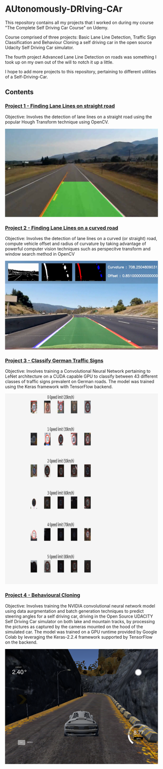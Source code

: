 
# AUtonomously-DRIving-CAr

This repository contains all my projects that I worked on during my course "The Complete Self Driving Car Course" on Udemy.

Course comprised of three projects: Basic Lane Line Detection, Traffic Sign Classification and Behaviour Cloning a self driving car in the open source Udacity Self Driving Car simulator.

The fourth project Advanced Lane Line Detection on roads was something I took up on my own out of the will to notch it up a little.

I hope to add more projects to this repository, pertaining to different utilities of a Self-Driving-Car.

## Contents

### [Project 1 - Finding Lane Lines on straight road](https://github.com/adithyagaurav/AuDriCa/tree/master/finding-basic-lanes)

Objective: Involves the detection of lane lines on a straight road using the popular Hough Transform technique using OpenCV.

![basic-lines](finding-basic-lanes/basic-lines.png)

### [Project 2 - Finding Lane Lines on a curved road](https://github.com/adithyagaurav/AuDriCa/tree/master/lanes-advanced)

Objective: Involves the detection of lane lines on a curved (or straight) road, compute vehicle offset and radius of curvature by taking advantage of powerful computer vision techniques such as perspecitve transform and window search method in OpenCV

![curved-lines](lanes-advanced/curved-lines.png)

### [Project 3 - Classify German Traffic Signs](https://github.com/adithyagaurav/AuDriCa/tree/master/traffic_signal)

Objective: Involves training a Convolutional Neural Network pertaining to LeNet architecture on a CUDA capable GPU to classify between 43 different classes of traffic signs prevalent on German roads. The model was trained using the Keras framework with TensorFlow backend.

![traffic-signs](traffic_signal/traffic-signs.png)

### [Project 4 - Behavioural Cloning](https://github.com/adithyagaurav/AuDriCa/tree/master/behaviour_cloning)

Objective: Involves training the NVIDIA convolutional neural network model using data aurgmentation and batch generation techniques to predict steering angles for a self driving car, driving in the Open Source UDACITY Self Driving Car simulator on both lake and mountain tracks, by processing the pictures as captured by the cameras mounted on the hood of the simulated car. The model was trained on a GPU runtime provided by Google Colab by leveraging the Keras-2.2.4 framework supported by TensorFlow on the backend.

![behaviour-cloning](behaviour_cloning/behaviour-cloning.png)
